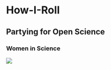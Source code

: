# How-I-Roll
## Partying for Open Science
### Women in Science

![](https://www.google.com/url?sa=i&rct=j&q=&esrc=s&source=images&cd=&ved=0ahUKEwiXiu-DwaXTAhWB4yYKHRqWBXEQjRwIBw&url=http%3A%2F%2Fgifsgallery.com%2Fjerri%2Bblank%2Bgif&psig=AFQjCNGq5az67NAOT9ZKgV-lrTccDVLf9g&ust=1492312769814612)

